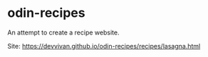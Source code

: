 # odin-recipes

An attempt to create a recipe website. 

Site: https://devvivan.github.io/odin-recipes/recipes/lasagna.html